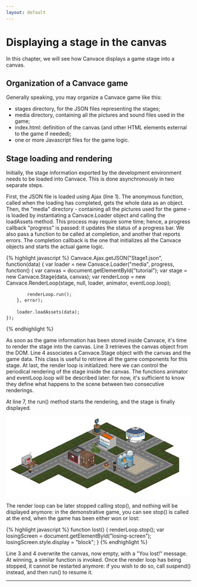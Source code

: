 ```yaml
---
layout: default
---
```


# Displaying a stage in the canvas
In this chapter, we will see how Canvace displays a game stage into a canvas.

## Organization of a Canvace game
Generally speaking, you may organize a Canvace game like this:
- stages directory, for the JSON files representing the stages;
- media directory, containing all the pictures and sound files used in the game;
- index.html: definition of the canvas (and other HTML elements external to the game if needed);
- one or more Javascript files for the game logic.

## Stage loading and rendering
Initially, the stage information exported by the development environment needs to be loaded into Canvace. This is done asynchronously in two separate steps.

First, the JSON file is loaded using Ajax (line 1). The anonymous function, called when the loading has completed, gets the whole data as an object. Then,
the "media" directory - containing all the pictures used for the game - is loaded by instantiating a Canvace.Loader object and calling the loadAssets method.
This process may require some time; hence, a progress callback "progress" is passed: it updates the status of a progress bar. We also pass a function to be called
at completion, and another that reports errors. The completion callback is the one that initializes all the Canvace objects and starts the actual game logic.

{% highlight javascript %}
    Canvace.Ajax.getJSON("Stage1.json", function(data) {
        var loader = new Canvace.Loader("media", progress, function() {
            var canvas = document.getElementById("tutorial");
            var stage = new Canvace.Stage(data, canvas);
            var renderLoop = new Canvace.RenderLoop(stage, null, loader, animator, eventLoop.loop);
			
            renderLoop.run();
        }, error);
        
        loader.loadAssets(data);
    });
{% endhighlight %}

As soon as the game information has been stored inside Canvace, it's time to render the stage into the canvas. Line 3 retrieves the canvas object from the DOM.
Line 4 associates a Canvace.Stage object with the canvas and the game data. This class is useful to retrieve all the game components for this stage.
At last, the render loop is initialized: here we can control the periodical rendering of the stage inside the canvas. The functions animator and eventLoop.loop
will be described later: for now, it's sufficient to know they define what happens to the scene between two consecutive renderings.

At line 7, the run() method starts the rendering, and the stage is finally displayed.

![Game stage](images/game-stage.png)

The render loop can be later stopped calling stop(), and nothing will be displayed anymore: in the demonstrative game, you can see stop() is called at the end,
when the game has been either won or lost:

{% highlight javascript %}
    function lost() {
        renderLoop.stop();
        var losingScreen = document.getElementById("losing-screen");
        losingScreen.style.display = "block";
    }
{% endhighlight %}
    
Line 3 and 4 overwrite the canvas, now empty, with a "You lost!" message. At winning, a similar function is invoked.
Once the render loop has being stopped, it cannot be restarted anymore: if you wish to do so, call suspend() instead, and then run() to resume it.

----------------------------